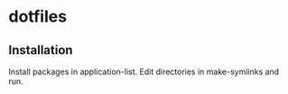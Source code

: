 # dotfiles

## Installation
Install packages in application-list.
Edit directories in make-symlinks and run.
